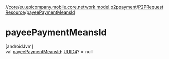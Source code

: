 //[core](../../../index.md)/[eu.epicompany.mobile.core.network.model.p2ppayment](../index.md)/[P2PRequestResource](index.md)/[payeePaymentMeansId](payee-payment-means-id.md)

# payeePaymentMeansId

[androidJvm]\
val [payeePaymentMeansId](payee-payment-means-id.md): [UUID4](../../eu.epicompany.mobile.core.datatypes/index.md#545543244%2FClasslikes%2F-1060529556)? = null
